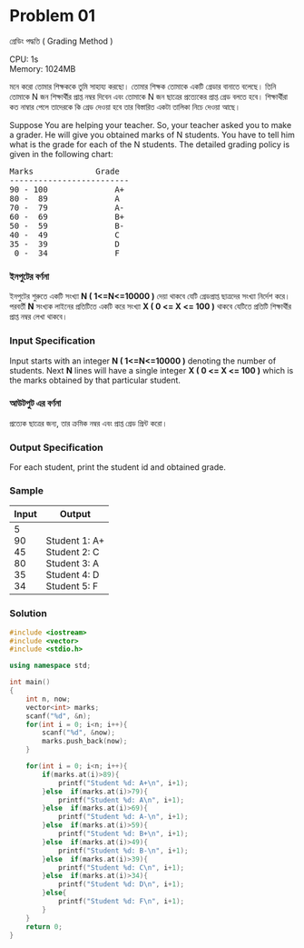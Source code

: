 # Problem 01
<div class="col-md-9 col-md-pull-3">

<div id="main">

<div class="panel panel-default panel-problem">

<div style="position: relative;" class="panel-body">

<div class="h1">গ্রেডিং পদ্ধতি ( Grading Method )</div>

CPU: 1s  
Memory: 1024MB

<div class="desc">

মনে করো তোমার শিক্ষককে তুমি সাহায্য করছো। তোমার শিক্ষক তোমাকে একটি গ্রেডার বানাতে বলেছে। তিনি তোমাকে N জন শিক্ষার্থীর প্রাপ্ত নম্বর দিবেন এবং তোমাকে N জন ছাত্রের প্রত্যেকের প্রাপ্ত গ্রেড বলতে হবে। শিক্ষার্থীরা কত নাম্বার পেলে তাদেরকে কি গ্রেড দেওয়া হবে তার বিস্তারিত একটা তালিকা নিচে দেওয়া আছে।

Suppose You are helping your teacher. So, your teacher asked you to make a grader. He will give you obtained marks of N students. You have to tell him what is the grade for each of the N students. The detailed grading policy is given in the following chart:

<pre style="position: relative;">Marks             Grade
-------------------------
90 - 100              A+
80 -  89              A
70 ­-  79              A­-
60 ­-  69              B+
50 ­-  59              B­-
40 ­-  49              C
35 ­-  39              D
 0 ­-  34              F
</pre>

</div>

<div class="specs">  

<div class="spec">

### ইনপুটের বর্ণনা

<div class="spec-body">

ইনপুটের শুরুতে একটি সংখ্যা **N ( 1<=N<=10000 )** দেয়া থাকবে যেটি গ্রেডপ্রাপ্ত ছাত্রদের সংখ্যা নির্দেশ করে। পরবর্তী **N** সংখ্যক লাইনের প্রতিটিতে একটি করে সংখ্যা **X ( 0 <= X <= 100 )** থাকবে যেটিতে প্রতিটি শিক্ষার্থীর প্রাপ্ত নম্বর লেখা থাকবে।

</div>

</div>

<div class="spec">

### Input Specification

<div class="spec-body">

Input starts with an integer **N ( 1<=N<=10000 )** denoting the number of students. Next **N** lines will have a single integer **X ( 0 <= X <= 100 )** which is the marks obtained by that particular student.

</div>

</div>

<div class="spec">

### আউটপুট এর বর্ণনা

<div class="spec-body">

প্রত্যেক ছাত্রের জন্য, তার ক্রমিক নম্বর এবং প্রাপ্ত গ্রেড প্রিন্ট করো।

</div>

</div>

<div class="spec">

### Output Specification

<div class="spec-body">

For each student, print the student id and obtained grade.

</div>

</div>

</div>

<div class="samples">

### Sample

<table class="table table-sample">

<thead>

<tr>

<th>Input</th>

<th>Output</th>

</tr>

</thead>

<tbody>

<tr>

<td class="sample-input">5<br/> 90<br/> 45<br/> 80<br/> 35<br/> 34</td>

<td class="sample-output"><br/>Student 1: A+<br/> Student 2: C<br/> Student 3: A<br/> Student 4: D<br/> Student 5: F</td>

</tr>

</tbody>

</table>

</div>

</div>

</div>

</div>

</div>

### Solution
```cpp
#include <iostream>
#include <vector>
#include <stdio.h>

using namespace std;

int main()
{
    int n, now;
    vector<int> marks;
    scanf("%d", &n);
    for(int i = 0; i<n; i++){
        scanf("%d", &now);
        marks.push_back(now);
    }

    for(int i = 0; i<n; i++){
        if(marks.at(i)>89){
            printf("Student %d: A+\n", i+1);
        }else  if(marks.at(i)>79){
            printf("Student %d: A\n", i+1);
        }else  if(marks.at(i)>69){
            printf("Student %d: A-\n", i+1);
        }else  if(marks.at(i)>59){
            printf("Student %d: B+\n", i+1);
        }else  if(marks.at(i)>49){
            printf("Student %d: B-\n", i+1);
        }else  if(marks.at(i)>39){
            printf("Student %d: C\n", i+1);
        }else  if(marks.at(i)>34){
            printf("Student %d: D\n", i+1);
        }else{
            printf("Student %d: F\n", i+1);
        }
    }
    return 0;
}
```
